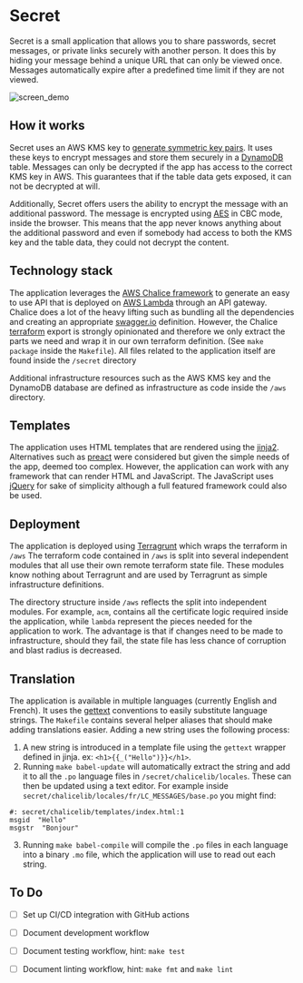 # Secret

Secret is a small application that allows you to share passwords, secret messages, or private links securely with another person. It does this by hiding your message behind a unique URL that can only be viewed once. Messages automatically expire after a predefined time limit if they are not viewed.

![screen_demo](https://user-images.githubusercontent.com/867334/102815971-3e59da80-439b-11eb-8fa7-281b98fe1df5.gif)

## How it works

Secret uses an AWS KMS key to [generate symmetric key pairs](https://docs.aws.amazon.com/kms/latest/developerguide/symm-asymm-concepts.html#symmetric-cmks). It uses these keys to encrypt messages and store them securely in a [DynamoDB](https://docs.aws.amazon.com/amazondynamodb/latest/developerguide/Introduction.html) table. Messages can only be decrypted if the app has access to the correct KMS key in AWS. This guarantees that if the table data gets exposed, it can not be decrypted at will.

Additionally, Secret offers users the ability to encrypt the message with an additional password. The message is encrypted using [AES](https://en.wikipedia.org/wiki/Advanced_Encryption_Standard) in CBC mode, inside the browser. This means that the app never knows anything about the additional password and even if somebody had access to both the KMS key and the table data, they could not decrypt the content.

## Technology stack 

The application leverages the [AWS Chalice framework](https://github.com/aws/chalice) to generate an easy to use API that is deployed on [AWS Lambda](https://docs.aws.amazon.com/lambda/index.html) through an API gateway. Chalice does a lot of the heavy lifting such as bundling all the dependencies and creating an appropriate [swagger.io](https://swagger.io/) definition. However, the Chalice [terraform](https://www.terraform.io/) export is strongly opinionated and therefore we only extract the parts we need and wrap it in our own terraform definition. (See `make package` inside the `Makefile`). All files related to the application itself are found inside the `/secret` directory

Additional infrastructure resources such as the AWS KMS key and the DynamoDB database are defined as infrastructure as code inside the `/aws` directory.

## Templates

The application uses HTML templates that are rendered using the [jinja2](https://jinja.palletsprojects.com/en/2.11.x/). Alternatives such as [preact](https://preactjs.com/) were considered but given the simple needs of the app, deemed too complex. However, the application can work with any framework that can render HTML and JavaScript. The JavaScript uses [jQuery](https://jquery.com/) for sake of simplicity although a full featured framework could also be used.

## Deployment

The application is deployed using [Terragrunt](https://terragrunt.gruntwork.io/) which wraps the terraform in `/aws` The terraform code contained in `/aws` is split into several independent modules that all use their own remote terraform state file. These modules know nothing about Terragrunt and are used by Terragrunt as simple infrastructure definitions.

The directory structure inside `/aws` reflects the split into independent modules. For example, `acm`, contains all the certificate logic required inside the application, while `lambda` represent the pieces needed for the application to work. The advantage is that if changes need to be made to infrastructure, should they fail, the state file has less chance of corruption and blast radius is decreased.

## Translation

The application is available in multiple languages (currently English and French). It uses the [gettext](https://www.gnu.org/software/gettext/) conventions to easily substitute language strings. The `Makefile` contains several helper aliases that should make adding translations easier. Adding a new string uses the following process:

1. A new string is introduced in a template file using the `gettext` wrapper defined in jinja. ex: `<h1>{{_("Hello")}}</h1>`.
2. Running `make babel-update` will automatically extract the string and add it to all the `.po` language files in `/secret/chalicelib/locales`. These can then be updated using a text editor.  For example inside `secret/chalicelib/locales/fr/LC_MESSAGES/base.po` you might find:
```
#: secret/chalicelib/templates/index.html:1
msgid  "Hello"
msgstr  "Bonjour"
```
3. Running `make babel-compile` will compile the `.po` files in each language into a binary `.mo` file, which the application will use to read out each string.

## To Do
- [ ] Set up CI/CD integration with GitHub actions
- [ ] Document development workflow
- [ ] Document testing workflow, hint: `make test`
- [ ] Document linting workflow, hint: `make fmt` and `make lint`

